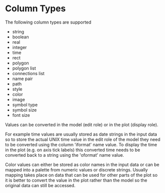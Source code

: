# Column Types #

The following column types are supported
 + string
 + boolean
 + real
 + integer
 + time
 + rect
 + polygon
 + polygon list
 + connections list
 + name pair
 + path
 + style
 + color
 + image
 + symbol type
 + symbol size
 + font size

Values can be converted in the model (edit role) or in the plot (display role).

For example time values are usually stored as date strings in the input data so
to store the actual UNIX time value in the edit role of the model they need to
be converted using the column 'iformat' name value. To display the time in the
plot (e.g. on axis tick labels) this converted time needs to be converted back
to a string using the 'oformat' name value.

Color values can either be stored as color names in the input data or can
be mapped into a palette from numeric values or discrete strings. Usually
mapping takes place on data that can be used for other parts of the plot
so it is better to convert the value in the plot rather than the model so
the original data can still be accessed.
